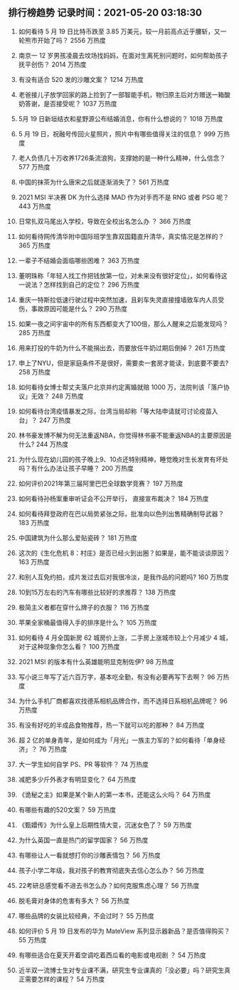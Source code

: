 
## 排行榜趋势 记录时间：2021-05-20 03:18:30
  
  1. 如何看待 5 月 19 日比特币跌至 3.85 万美元，较一月前高点近乎腰斩，又一轮熊市开始了吗？ 2556 万热度
    
  2. 南京一 12 岁男孩凌晨去坟场找妈妈，在面对生离死别问题时，如何帮助孩子抚平创伤？ 2014 万热度
    
  3. 有没有适合 520 发的沙雕文案？ 1214 万热度
    
  4. 老爸接儿子放学回家的路上捡到了一部智能手机，物归原主后对方赠送一箱酸奶答谢，是否接受呢？ 1037 万热度
    
  5. 5月 19 日新垣结衣和星野源公布结婚消息，你有什么想说的？ 1018 万热度
    
  6. 5 月 19 日，祝融号传回火星照片，照片中有哪些值得关注的信息？ 999 万热度
    
  7. 老人负债几十万收养1726条流浪狗，支撑她的是一种什么精神，什么信念？ 577 万热度
    
  8. 中国的抹茶为什么唐宋之后就逐渐消失了？ 561 万热度
    
  9. 2021 MSI 半决赛 DK 为什么选择 MAD 作为对手而不是 RNG 或者 PSG 呢？ 443 万热度
    
  10. 日常扎双马尾出入学校，导致在全校出名怎么办 ？ 366 万热度
    
  11. 如何看待网传清华附中国际班学生靠双国籍直升清华，真实情况是怎样的？ 365 万热度
    
  12. 一辈子不结婚会面临哪些困难？ 363 万热度
    
  13. 董明珠称「年轻人找工作把钱放第一位，对未来没有很好定位」，如何看待这一说法？怎样找到自己的定位？ 296 万热度
    
  14. 重庆一特斯拉低速行驶过程中突然加速，且刹车失灵直接撞墙致车内人员受伤，事故原因可能是什么？ 290 万热度
    
  15. 如果一夜之间宇宙中的所有东西都变大了100倍，那么人醒来之后能发现吗？ 285 万热度
    
  16. 用来打投的牛奶为什么不能捐出去，而要放任牛奶过期后倒掉？ 261 万热度
    
  17. 申上了NYU，但是家庭条件不是很好，需要卖一套房才能读，到底要不要去? 258 万热度
    
  18. 如何看待女博士帮丈夫落户北京并约定离婚就赔 1000 万，法院判该「落户协议」无效？ 248 万热度
    
  19. 如何看待台湾疫情暴发之际，台湾当局却称「等大陆申请就可讨论疫苗入台」？ 247 万热度
    
  20. 林书豪发博不解为何无法重返NBA，你觉得林书豪不能重返NBA的主要原因是什么? 244 万热度
    
  21. 为什么现在幼儿园的孩子晚上9、10点还特别精神，睡觉晚对生长发育有坏处吗？有什么办法让孩子早睡？ 200 万热度
    
  22. 如何评价2021年第三届阿里巴巴全球数学竞赛？ 197 万热度
    
  23. 如何看待孙杨案重审听证会不公开举行， 直接宣布裁决？ 184 万热度
    
  24. 如何看待拜登政府在巴以局势紧张之际，批准向以色列出售精确制导武器？ 183 万热度
    
  25. 中国建筑为什么那么爱贴瓷砖？ 181 万热度
    
  26. 这次的《生化危机 8：村庄》是否已经火到出圈？如果是，能不能谈谈原因？ 163 万热度
    
  27. 和别人互免约拍，成片发过去后对我很冷淡，是我作品的问题吗? 160 万热度
    
  28. 10到15万左右的汽车有哪些比较好的求推荐？ 138 万热度
    
  29. 极简主义者都在穿什么牌子的衣服？ 116 万热度
    
  30. 苹果全家桶最值得入手的排序是什么？ 105 万热度
    
  31. 如何看待 4 月全国新房 62 城房价上涨，二手房上涨城市较上个月减少 4 城，对于这种现象你怎么看？ 100 万热度
    
  32. 2021 MSI 的版本有什么英雄能明显克制佐伊? 98 万热度
    
  33. 写小说三年写了近六百万字，基本吃全勤，有没有必要再写下去啊？ 96 万热度
    
  34. 为什么手机厂商都喜欢找德系相机品牌合作，而不选择日系相机品牌呢？ 96 万热度
    
  35. 有没有好吃的半成品食物推荐，热一下就可以吃的那种？ 84 万热度
    
  36. 超 2 亿的单身青年，是如何成为「月光」一族主力军的？如何看待「单身经济」？ 76 万热度
    
  37. 大一学生如何自学 PS、PR 等软件？ 74 万热度
    
  38. 减肥多少斤外表才有明显变化？ 64 万热度
    
  39. 《诡秘之主》如果是某个新人的第一本书，还能这么火吗？ 64 万热度
    
  40. 有哪些有趣的520文案？ 59 万热度
    
  41. 《甄嬛传》为什么皇上后期性情大变，沉迷女色了？ 59 万热度
    
  42. 为什么英国一直是热门的留学国家？ 56 万热度
    
  43. 有哪些让人一看就想打你的沙雕表情包？ 56 万热度
    
  44. 孩子小学二年级，我对孩子的教育彻底失去信心怎么办？ 56 万热度
    
  45. 22考研总感觉看不进去书怎么办？如何克服焦虑心理？ 56 万热度
    
  46. 脱毛膏对身体的危害有多大？ 56 万热度
    
  47. 哪些品牌的女装比较经典，不会过时？ 55 万热度
    
  48. 如何评价 5 月 19 日发布的华为 MateView 系列显示器新品？是否值得购买？ 55 万热度
    
  49. 有哪些适合在夏天开着空调吃着西瓜看的电影或电视剧 ？ 54 万热度
    
  50. 近半双一流博士生对专业课不满，研究生专业课真的「没必要」吗？研究生真正需要怎样的课程？ 54 万热度
    